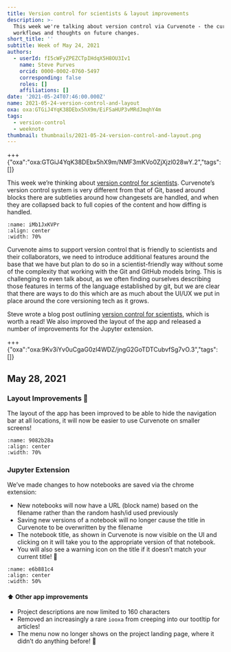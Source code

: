 ```yaml
---
title: Version control for scientists & layout improvements
description: >-
  This week we're talking about version control via Curvenote - the current
  workflows and thoughts on future changes.
short_title: ''
subtitle: Week of May 24, 2021
authors:
  - userId: fI5cWFyZPEZCTpIHdqX5H8OU3Iv1
    name: Steve Purves
    orcid: 0000-0002-0760-5497
    corresponding: false
    roles: []
    affiliations: []
date: '2021-05-24T07:46:00.000Z'
name: 2021-05-24-version-control-and-layout
oxa: oxa:GTGiJ4YqK38DEbx5hX9m/EiFSaHUP3vMRdJmqhY4m
tags:
  - version-control
  - weeknote
thumbnail: thumbnails/2021-05-24-version-control-and-layout.png
---
```


+++ {"oxa":"oxa:GTGiJ4YqK38DEbx5hX9m/NMF3mKVo0ZjXjzl028wY.2","tags":[]}

This week we’re thinking about [version control for scientists](https://curvenote.com/blog/version-control-for-scientists). Curvenote’s version control system is very different from that of Git, based around blocks there are subtleties around how changesets are handled, and when they are collapsed back to full copies of the content and how diffing is handled.

```{figure} images/GTGiJ4YqK38DEbx5hX9m-FxY2lj9Y6dfIrAtRvjxR-v1.png
:name: iMb1JxKVPr
:align: center
:width: 70%
```

Curvenote aims to support version control that is friendly to scientists and their collaborators, we need to introduce additional features around the base that we have but plan to do so in a scientist-friendly way without some of the complexity that working with the Git and GitHub models bring. This is challenging to even talk about, as we often finding ourselves describing those features in terms of the language established by git, but we are clear that there are ways to do this which are as much about the UI/UX we put in place around the core versioning tech as it grows.

Steve wrote a blog post outlining [version control for scientists](https://curvenote.com/blog/version-control-for-scientists), which is worth a read! We also improved the layout of the app and released a number of improvements for the Jupyter extension.

+++ {"oxa":"oxa:9Kv3iYv0uCgaG0zl4WDZ/jngG2GoTDTCubvfSg7vO.3","tags":[]}

## May 28, 2021

### Layout Improvements 🚀

The layout of the app has been improved to be able to hide the navigation bar at all locations, it will now be easier to use Curvenote on smaller screens!

```{figure} images/9Kv3iYv0uCgaG0zl4WDZ-qTZPCOJMOP2vT6Fp1Wbp-v1.gif
:name: 9082b28a
:align: center
:width: 70%
```

### Jupyter Extension

We’ve made changes to how notebooks are saved via the chrome extension:

- New notebooks will now have a URL (block name) based on the filename rather than the random hash/id used previously
- Saving new versions of a notebook will no longer cause the title in Curvenote to be overwritten by the filename
- The notebook title, as shown in Curvenote is now visible on the UI and clicking on it will take you to the appropriate version of that notebook.
- You will also see a warning icon on the title if it doesn’t match your current title! 🧙

```{figure} images/9Kv3iYv0uCgaG0zl4WDZ-9VQadhNN9sLKvPyXqGaZ-v1.png
:name: e6b881c4
:align: center
:width: 50%
```

#### ⬆️ Other app improvements

- Project descriptions are now limited to 160 characters
- Removed an increasingly a rare `iooxa` from creeping into our tootltip for articles!
- The menu now no longer shows on the project landing page, where it didn’t do anything before! 🤷

